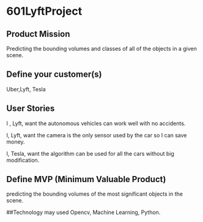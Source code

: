 # 601LyftProject
## Product Mission
  Predicting the bounding volumes and classes of all of the objects in a given scene.
## Define your customer(s)
  Uber,Lyft, Tesla
## User Stories
  I , Lyft, want the autonomous vehicles  can work well with no accidents.
  
  I, Lyft, want the camera is the only sensor  used by the car so I can save money.
  
  I, Tesla, want the algorithm can be used for all the cars without big modification.
  
## Define MVP (Minimum Valuable Product)
  predicting the bounding volumes of the most significant objects in the scene.
  
##Technology may used
  Opencv, Machine Learning, Python.
